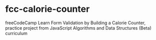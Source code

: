 # fcc-calorie-counter
freeCodeCamp Learn Form Validation  by Building a Calorie Counter, practice project from JavaScript Algorithms and Data Structures (Beta) curriculum
